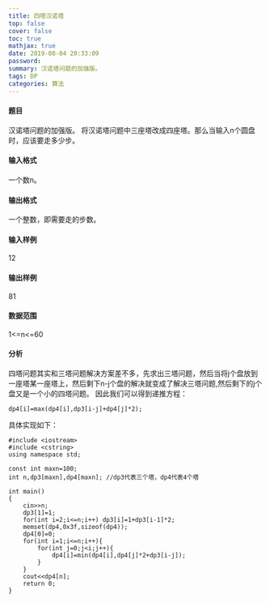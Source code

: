 ```yaml
---
title: 四塔汉诺塔
top: false
cover: false
toc: true
mathjax: true
date: 2019-08-04 20:33:09
password:
summary: 汉诺塔问题的加强版。
tags: DP
categories: 算法
---
```


#### 题目
汉诺塔问题的加强版。
将汉诺塔问题中三座塔改成四座塔。那么当输入n个圆盘时，应该要走多少步。
#### 输入格式
一个数n。
#### 输出格式
一个整数，即需要走的步数。
#### 输入样例
12
#### 输出样例
81
####  数据范围
1<=n<=60

#### 分析
四塔问题其实和三塔问题解决方案差不多，先求出三塔问题，然后当将j个盘放到一座塔某一座塔上，然后剩下n-j个盘的解决就变成了解决三塔问题,然后剩下的j个盘又是一个小的四塔问题。
因此我们可以得到递推方程：

```
dp4[i]=max(dp4[i],dp3[i-j]+dp4[j]*2);
```
具体实现如下：

```
#include <iostream>
#include <cstring>
using namespace std;

const int maxn=100;
int n,dp3[maxn],dp4[maxn]; //dp3代表三个塔，dp4代表4个塔 

int main()
{
	cin>>n;
	dp3[1]=1;
	for(int i=2;i<=n;i++) dp3[i]=1+dp3[i-1]*2;
	memset(dp4,0x3f,sizeof(dp4));
	dp4[0]=0;
	for(int i=1;i<=n;i++){
		for(int j=0;j<i;j++){
			dp4[i]=min(dp4[i],dp4[j]*2+dp3[i-j]);
		}
	}
	cout<<dp4[n];
	return 0;
}
```

